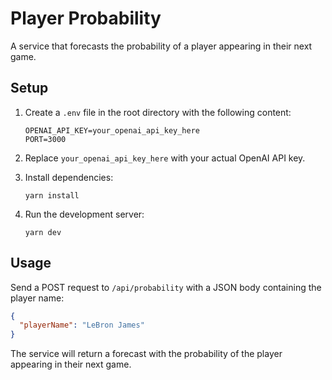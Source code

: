 # Player Probability

A service that forecasts the probability of a player appearing in their next game.

## Setup

1. Create a `.env` file in the root directory with the following content:
   ```
   OPENAI_API_KEY=your_openai_api_key_here
   PORT=3000
   ```

2. Replace `your_openai_api_key_here` with your actual OpenAI API key.

3. Install dependencies:
   ```
   yarn install
   ```

4. Run the development server:
   ```
   yarn dev
   ```

## Usage

Send a POST request to `/api/probability` with a JSON body containing the player name:

```json
{
  "playerName": "LeBron James"
}
```

The service will return a forecast with the probability of the player appearing in their next game. 